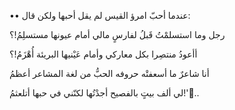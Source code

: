 ••
‏عندما أحبّ امرؤ القيس 
لم يقل أحبها ولكن قال:

رجل وما استسلمْتُ قَبلُ لفارسٍ
مالي أمام عيونها مستسلِمُ!؟

أأعودُ منتصِرا بكل معاركي
وأمام عَيْنيها البريئة أُهْزَمُ!؟

أنا شاعرٌ ما أسعفتْه حروفه
الحبُّ من لغة المشاعر أعظمُ

لي ألف بيتٍ بالفصيح أجدْتُها
لكنّني في حبها أتلعثمُ!'..